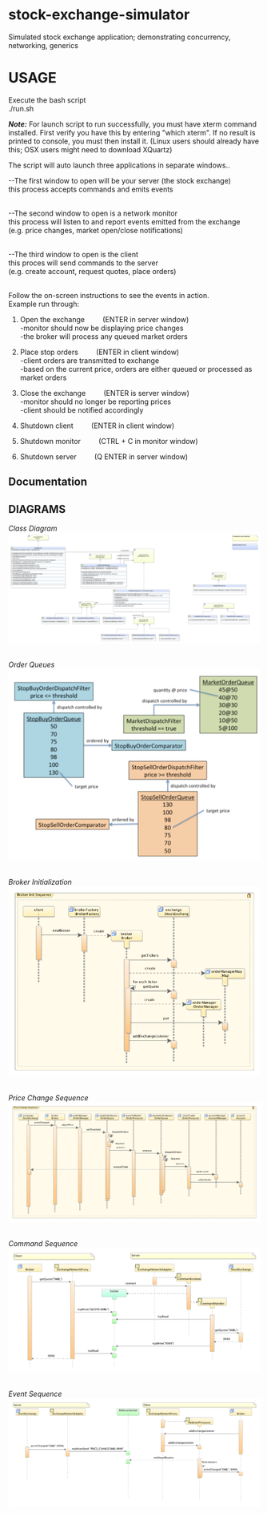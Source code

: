 # stock-exchange-simulator
Simulated stock exchange application; demonstrating concurrency, networking, generics


# USAGE
Execute the bash script </br>
./run.sh

<i><b>Note:</b></i>
For launch script to run successfully, you must have xterm command installed.
First verify you have this by entering "which xterm".
If no result is printed to console, you must then install it.
(Linux users should already have this; OSX users might need to download XQuartz)

The script will auto launch three applications in separate windows..</br>

--The first window to open will be your server (the stock exchange) </br>
	this process accepts commands and emits events</br></br>

--The second window to open is a network monitor </br>
	this process will listen to and report events emitted from the exchange</br>
	(e.g. price changes, market open/close notifications) </br></br>

--The third window to open is the client </br>
	this proces will send commands to the server </br>
	(e.g. create account, request quotes, place orders) </br></br>


Follow the on-screen instructions to see the events in action.</br>
Example run through:</br>

1) Open the exchange &emsp;&emsp;		(ENTER in server window)</br>
  -monitor should now be displaying price changes </br>
  -the broker will process any queued market orders </br>
	
2) Place stop orders &emsp;&emsp;	(ENTER in client window)</br>
	-client orders are transmitted to exchange </br>
	-based on the current price, orders are either queued
	  or processed as market orders  </br>

3) Close the exchange &emsp;&emsp;	(ENTER is server window) </br>
	-monitor should no longer be reporting prices </br>
	-client should be notified accordingly </br>

4) Shutdown client	&emsp;&emsp;	(ENTER in client window) </br>

5) Shutdown monitor	&emsp;&emsp;	(CTRL + C  in monitor window) </br>

6) Shutdown server	&emsp;&emsp;	(Q ENTER in server window) </br>

## Documentation
<!-- <a href="https://astefanich.github.io/cp130/"> Javadoc</a> -->

## DIAGRAMS
<i>Class Diagram</i></br>
![class_diagram](img/class_diagram.png?raw=true "Class Diagram")
</br></br>

<i>Order Queues</i></br>
![order_queues](img/order_queues.png?raw=true "Order Queues")
</br></br>

<i>Broker Initialization</i></br>
![broker_initialization_sequence](img/broker_initialization_sequence.png?raw=true "Broker Initialization")
</br></br>

<i>Price Change Sequence</i></br>
![price_change_sequence](img/price_change_sequence.png?raw=true "Price Change Sequence")
</br></br>

<i>Command Sequence</i></br>
![command_sequence](img/command_sequence.png?raw=true "Command Sequence")
</br></br>

<i>Event Sequence</i></br>
![event_sequence](img/event_sequence.png?raw=true "Event Sequence")

